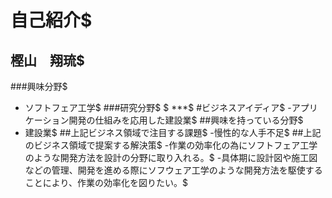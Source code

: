 # 自己紹介$
## 樫山　翔琉$
###興味分野$
- ソフトフェア工学$
###研究分野$
$
***$
#ビジネスアイディア$
-アプリケーション開発の仕組みを応用した建設業$
##興味を持っている分野$
- 建設業$
##上記ビジネス領域で注目する課題$
-慢性的な人手不足$
##上記のビジネス領域で提案する解決策$
-作業の効率化の為にソフトフェア工学のような開発方法を設計の分野に取り入れる。$
 -具体期に設計図や施工図などの管理、開発を進める際にソフウェア工学のような開発方法を駆使することにより、作業の効率化を図りたい。$
